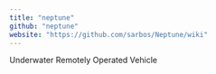 ```yaml
---
title: "neptune"
github: "neptune"
website: "https://github.com/sarbos/Neptune/wiki"
---
```


Underwater Remotely Operated Vehicle

